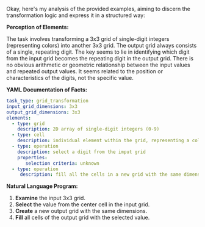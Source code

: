 Okay, here's my analysis of the provided examples, aiming to discern the transformation logic and express it in a structured way:

**Perception of Elements:**

The task involves transforming a 3x3 grid of single-digit integers (representing colors) into another 3x3 grid. The output grid always consists of a single, repeating digit. The key seems to lie in identifying which digit from the input grid becomes the repeating digit in the output grid. There is no obvious arithmetic or geometric relationship between the input values and repeated output values. It seems related to the position or characteristics of the digits, not the specific value.

**YAML Documentation of Facts:**


```yaml
task_type: grid_transformation
input_grid_dimensions: 3x3
output_grid_dimensions: 3x3
elements:
  - type: grid
    description: 2D array of single-digit integers (0-9)
  - type: cell
    description: individual element within the grid, representing a color
  - type: operation
    description: select a digit from the imput grid
    properties:
       selection criteria: unknown
  - type: operation
     description: fill all the cells in a new grid with the same dimensions as the original grid with the selected digit
```


**Natural Language Program:**

1.  **Examine** the input 3x3 grid.
2.  **Select** the value from the center cell in the input grid.
3. **Create** a new output grid with the same dimensions.
4.  **Fill** all cells of the output grid with the selected value.
